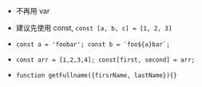 - 不再用 var 

- 建议先使用 const, `const [a, b, c] = [1, 2, 3]`

- ```
  const a = 'foobar'; const b = `foo${a}bar`;
  ```

- ```
  const arr = [1,2,3,4]; const[first, second] = arr;
  ```


- ```
  function getFullname({firsrName, lastName}){}
  ```